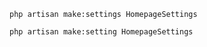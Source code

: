 ```shell
php artisan make:settings HomepageSettings
```

```shell
php artisan make:setting HomepageSettings
```
